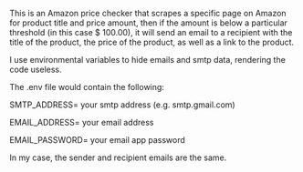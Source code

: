 This is an Amazon price checker that scrapes a specific page on Amazon for product title and price amount, then if the amount is below a particular threshold (in this case $ 100.00), it will send an email to a recipient with the title of the product, the price of the product, as well as a link to the product.

I use environmental variables to hide emails and smtp data, rendering the code useless.

The .env file would contain the following:

SMTP_ADDRESS= your smtp address (e.g. smtp.gmail.com)

EMAIL_ADDRESS= your email address

EMAIL_PASSWORD= your email app password

In my case, the sender and recipient emails are the same.
